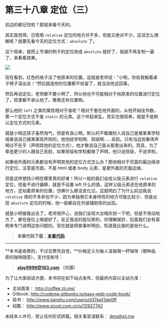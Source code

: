 第三十八章 定位（三）
===
前边的都记住啦？那就来看今天的。

其实我觉得，日常用 `relative` 定位的地方并不多，但是又绝对不少。这话怎么理解呢？就要先看今天的定位方式：`absolute` 了。

这个简单，就把上节课的例子的定位改成 `absolute` 就好了，我就不再复制一遍了，来看看效果。

![](http://coffee.zji.me/imgs/38-1.png)

现在看到，红色的格子没了他原来的位置。这就是老师说：“小明，你给我搬着桌子椅子滚出去！”然后就连他的位置都不给留了，就当没他这回事。

然后再说定位，老师都不要小明了，所以他也不可能相对于他原来的位置进行定位了，班里都不承认他了，哪里还有位置啊。

那么他的 `left` 之类的属性相对于谁呢？相对于套在他外面的，从他开始往外数，第一个定位方式不是 `static` 的元素。这个听起来乱，其实也很简单，就是不是默认定位方式的元素。

就是小明这孩子虽然淘气，但是有良心啊。默认的不敢跟别人说自己是被某某学校或者说自己被某某班开除的，他怕给学校啊、班级啊……丢脸。只有当这些集体声明过不在乎（声明其他的定位方式），他才敢说自己是从那里出来的。而且，为了牵连更少的人跟自己丢脸，如果班级和学校都做了声明，他只说班级，不说学校。

如果他外面的元素都没有声明其他的定位方式怎么办？那他相对于页面的最边缘进行定位，注意是页面，不是 html 或者 body 元素，是更外面的页面边缘。

但是这样想找小明在哪里真的好难！所以一般的我们会给父级元素进行 `relative` 定位，但是不进行偏移，就是不设置 left 什么的值，这样父级元素还在他原来的地方，还站着原来的位置，仿佛什么都没变化过。这就明白了为什么前边我说 `relative`  用的不多却也不少，因为单独用它本身特性的地方可能比较少，但是出现 `absolute` 定位的时候，他一般都会在外层辅助性的出现。

就是小明被轰出去了，老师很开心，说我们全班大合唱庆祝一下吧，但是不用动地方了，都在座位上唱就好了。反正我说的挺玩笑的，你理解就好，后面我们会有案例来专门说明这些问题的。现在就是把故事听明白，知道我比喻的是些什么。

> **本章代码下载：[本章代码](http://coffee.zji.me/show-code/38.zip)**

---

**本书是收费的，不过交费凭自觉。**价格定义为每人请我喝一杯咖啡（哪种品质的咖啡随意），支付宝账号：

> **alay9999@163.com  （刘源）**

为了让大家阅读方便，本书将在如下站点发布，但最终内容以主站为准：

* 主站首发： http://coffee.zji.me/
* Gitbook: http://codeme.gitbooks.io/easy-web-code-book/
* 简书： http://www.jianshu.com/users/d37eaf3de0ff
* 站酷： http://www.zcool.com.cn/u/12927742

未经本人许可，禁止任何形式转载。相关事宜请联系： dms@zji.me